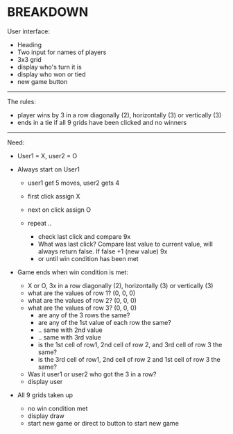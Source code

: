 # BREAKDOWN
User interface:
- Heading
- Two input for names of players
- 3x3 grid
- display who's turn it is
- display who won or tied
- new game button

***

The rules:
- player wins by 3 in a row diagonally (2), horizontally (3) or vertically (3)
- ends in a tie if all 9 grids have been clicked and no winners

***

Need:
- User1 = X, user2 = O
- Always start on User1
  - user1 get 5 moves, user2 gets 4

  - first click assign X
  - next on click assign O
  - repeat ..
    - check last click and compare 9x
    - What was last click? Compare last value to current value, will always return false. If false +1 (new value) 9x
    - or until win condition has been met

- Game ends when win condition is met:
  - X or O, 3x in a row diagonally (2), horizontally (3) or vertically (3)
  - what are the values of row 1? (0, 0, 0)
  - what are the values of row 2? (0, 0, 0)
  - what are the values of row 3? (0, 0, 0)
    - are any of the 3 rows the same?
    - are any of the 1st value of each row the same?
    - .. same with 2nd value
    - .. same with 3rd value
    - is the 1st cell of row1, 2nd cell of row 2, and 3rd cell of row 3 the same?
    - is the 3rd cell of row1, 2nd cell of row 2 and 1st cell of row 3 the same?
  - Was it user1 or user2 who got the 3 in a row?
  - display user

- All 9 grids taken up
  - no win condition met
  - display draw
  - start new game or direct to button to start new game